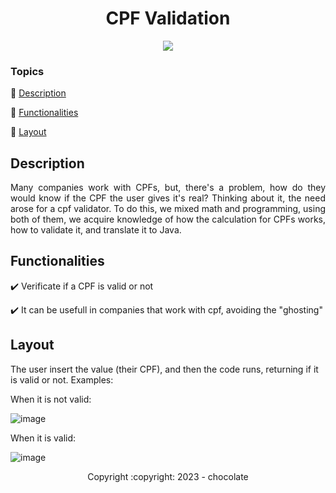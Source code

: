 <h1 align="center"> CPF Validation </h1> 

<p align="center">
  <img src="https://img.shields.io/static/v1?label=java&message=language&color=blue&style=for-the-badge&logo=Java"/>
</p>

### Topics

:small_blue_diamond: [Description](#description)

:small_blue_diamond: [Functionalities](#functionalities)

:small_blue_diamond: [Layout](#layout)

## Description

<p align="justify">
  Many companies work with CPFs, but, there's a problem, how do they would know if the CPF the user gives it's real? Thinking about it, the need arose for a cpf validator. To do this, we mixed math and programming, using both of them, we acquire knowledge of how the calculation for CPFs works, how to validate it, and translate it to Java.
</p>

## Functionalities

:heavy_check_mark: Verificate if a CPF is valid or not

:heavy_check_mark: It can be usefull in companies that work with cpf, avoiding the "ghosting"


## Layout

The user insert the value (their CPF), and then the code runs, returning if it is valid or not. Examples:

When it is not valid:

![image](https://github.com/rayannemd/ValidaCPF/assets/102603196/bc509bff-1613-4a9e-bff8-60fb335a6588)

When it is valid:

![image](https://github.com/rayannemd/ValidaCPF/assets/102603196/479fc948-b573-4a2f-a72c-ca13a0cf6f7f)



<p align="center">Copyright :copyright: 2023 - chocolate</p>
